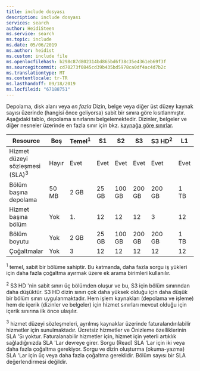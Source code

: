 ```yaml
---
title: include dosyası
description: include dosyası
services: search
author: HeidiSteen
ms.service: search
ms.topic: include
ms.date: 05/06/2019
ms.author: heidist
ms.custom: include file
ms.openlocfilehash: b298c87d802314bd865bd6f38c35e4361eb69f3f
ms.sourcegitcommit: cd70273f0845cd39b435bd5978ca0df4ac4d7b2c
ms.translationtype: MT
ms.contentlocale: tr-TR
ms.lasthandoff: 09/18/2019
ms.locfileid: "67188751"
---
```

Depolama, disk alanı veya *en fazla* Dizin, belge veya diğer üst düzey kaynak sayısı üzerinde (hangisi önce geliyorsa) sabit bir sınıra göre kısıtlanmıştır. Aşağıdaki tablo, depolama sınırlarını belgelemektedir. Dizinler, belgeler ve diğer nesneler üzerinde en fazla sınır için bkz. [kaynağa göre sınırlar](../articles/search/search-limits-quotas-capacity.md#index-limits).

| Resource | Boş | Temel<sup>1</sup> | S1 | S2 | S3 | S3&nbsp;HD<sup>2</sup> | L1 | L2 |
| -------- | --- | --- | --- | --- | --- | --- | --- | --- |
| Hizmet düzeyi sözleşmesi (SLA)<sup>3</sup>  |Hayır |Evet |Evet |Evet |Evet |Evet |Evet |Evet |
| Bölüm başına depolama |50 MB |2 GB |25 GB |100 GB |200 GB |200 GB |1 TB |2 TB |
| Hizmet başına bölüm |Yok |1\. |12 |12 |12 |3 |12 |12 |
| Bölüm boyutu |Yok |2 GB |25 GB |100 GB |200 GB |200 GB |1 TB |2 TB |
| Çoğaltmalar |Yok |3 |12 |12 |12 |12 |12 |12 |

<sup>1</sup> temel, sabit bir bölüme sahiptir. Bu katmanda, daha fazla sorgu iş yükleri için daha fazla çoğaltma ayırmak üzere ek arama birimleri kullanılır.

<sup>2</sup> S3 HD 'nin sabit sınırı üç bölümden oluşur ve bu, S3 için bölüm sınırından daha düşüktür. S3 HD dizin sınırı çok daha yüksek olduğu için daha düşük bir bölüm sınırı uygulanmaktadır. Hem işlem kaynakları (depolama ve işleme) hem de içerik (dizinler ve belgeler) için hizmet sınırları mevcut olduğu için içerik sınırına ilk önce ulaşılır.

<sup>3</sup> hizmet düzeyi sözleşmeleri, ayrılmış kaynaklar üzerinde faturalandırılabilir hizmetler için sunulmaktadır. Ücretsiz hizmetler ve Önizleme özelliklerinin SLA 'Sı yoktur. Faturalanabilir hizmetler için, hizmet için yeterli artıklık sağladığınızda SLA 'Lar devreye girer. Sorgu (Read) SLA 'Lar için iki veya daha fazla çoğaltma gerekiyor. Sorgu ve dizin oluşturma (okuma-yazma) SLA 'Lar için üç veya daha fazla çoğaltma gereklidir. Bölüm sayısı bir SLA değerlendirmesi değildir. 